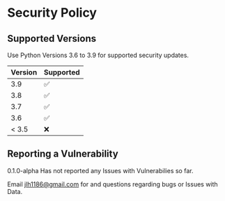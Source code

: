 # Security Policy

## Supported Versions

Use Python Versions 3.6 to 3.9 for 
supported security updates.

| Version | Supported          |
| ------- | ------------------ |
| 3.9   | :white_check_mark: |
| 3.8   | :white_check_mark:                |
| 3.7   | :white_check_mark:                |
| 3.6   | :white_check_mark: |
| < 3.5   | :x:                |

## Reporting a Vulnerability

0.1.0-alpha Has not reported any Issues with Vulnerabilies so far.






Email jlh1186@gmail.com for and questions regarding bugs 
or Issues with Data.
